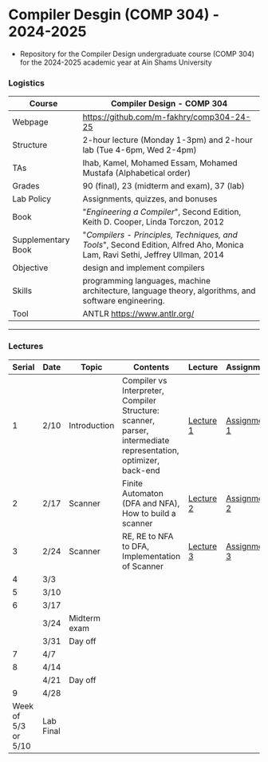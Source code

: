 # Compiler Desgin (COMP 304) - 2024-2025

- Repository for the Compiler Design undergraduate course (COMP 304) for the 2024-2025 academic year at Ain Shams University

### Logistics

Course | Compiler Design - COMP 304
---|----
Webpage| https://github.com/m-fakhry/comp304-24-25
Structure | 2-hour lecture (Monday 1-3pm) and 2-hour lab (Tue 4-6pm, Wed 2-4pm)
TAs | Ihab, Kamel, Mohamed Essam, Mohamed Mustafa (Alphabetical order)
Grades | 90 (final), 23 (midterm and exam), 37 (lab)
Lab Policy| Assignments, quizzes, and bonuses
Book | "_Engineering a Compiler_", Second Edition, Keith D. Cooper, Linda Torczon, 2012
Supplementary Book|"_Compilers - Principles, Techniques, and Tools_", Second Edition, Alfred Aho, Monica Lam, Ravi Sethi, Jeffrey Ullman, 2014 
Objective | design and implement compilers
Skills | programming languages, machine architecture, language theory, algorithms, and software engineering.
Tool |  ANTLR https://www.antlr.org/

---

### Lectures

Serial| Date |Topic | Contents | Lecture | Assignment
---|---|---|---|---|---
1| 2/10 | Introduction |Compiler vs Interpreter, Compiler Structure: scanner, parser, intermediate representation, optimizer, back-end  | [Lecture 1](Lectures/lec1.md) | [Assignment 1](Assignments/assign1.md)
2| 2/17|Scanner|Finite Automaton (DFA and NFA), How to build a scanner|[Lecture 2](Lectures/lec2.md) | [Assignment 2](Assignments/assign2.md)
3| 2/24|Scanner|RE, RE to NFA to DFA, Implementation of Scanner|[Lecture 3](Lectures/lec3.md) | [Assignment 3](Assignment3/assign3.md)
4|3/3||||
5|3/10||||
6| 3/17||||
&#65279;|3/24|Midterm exam|||
&#65279;|3/31|Day off|||
7| 4/7||||
8| 4/14||||
&#65279;| 4/21|Day off|||
9| 4/28||||
Week of 5/3 or 5/10|Lab Final|||
